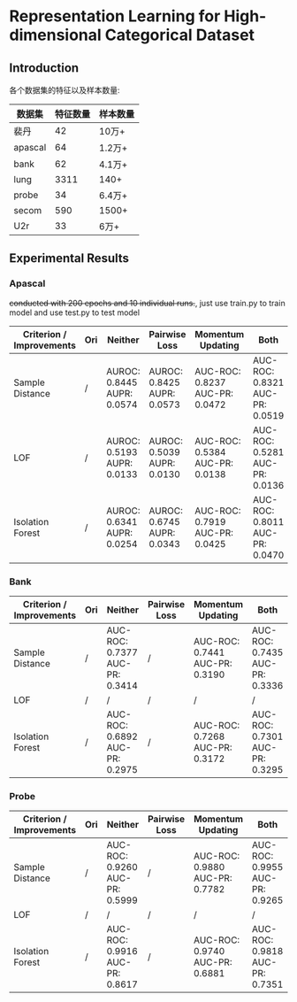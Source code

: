 # Representation Learning for High-dimensional Categorical Dataset

## Introduction

各个数据集的特征以及样本数量:

| 数据集  | 特征数量 | 样本数量 |
| ------- | -------- | -------- |
| 裴丹    | 42       | 10万+    |
| apascal | 64       | 1.2万+   |
| bank    | 62       | 4.1万+   |
| lung    | 3311     | 140+     |
| probe   | 34       | 6.4万+   |
| secom   | 590      | 1500+    |
| U2r     | 33       | 6万+     |


## Experimental Results

### Apascal

~~conducted with 200 epochs and 10 individual runs.~~, just use train.py to train model and use test.py to test 
model

| Criterion / Improvements | Ori  | Neither                        | Pairwise Loss                   | Momentum Updating                   | Both                               |
| ------------------------ | ---- | ------------------------------ | ------------------------------- | ----------------------------------- | ---------------------------------- |
| Sample Distance          | /    | AUROC: 0.8445<br/>AUPR: 0.0574 | AUROC: 0.8425<br/>AUPR: 0.0573  | AUC-ROC: 0.8237<br/>AUC-PR: 0.0472  | AUC-ROC: 0.8321<br/>AUC-PR: 0.0519 |
| LOF                      | /    | AUROC: 0.5193<br/>AUPR: 0.0133 | AUROC: 0.5039<br/> AUPR: 0.0130 | AUC-ROC: 0.5384<br/> AUC-PR: 0.0138 | AUC-ROC: 0.5281<br/>AUC-PR: 0.0136 |
| Isolation Forest         | /    | AUROC: 0.6341<br/>AUPR: 0.0254 | AUROC: 0.6745<br/>AUPR: 0.0343  | AUC-ROC: 0.7919<br/>AUC-PR: 0.0425  | AUC-ROC: 0.8011<br/>AUC-PR: 0.0470 |

### Bank

| Criterion / Improvements | Ori  | Neither                            | Pairwise Loss | Momentum Updating                  | Both                                |
| ------------------------ | ---- | ---------------------------------- | ------------- | ---------------------------------- | ----------------------------------- |
| Sample Distance          | /    | AUC-ROC: 0.7377<br/>AUC-PR: 0.3414 | /             | AUC-ROC: 0.7441<br/>AUC-PR: 0.3190 | AUC-ROC: 0.7435<br/> AUC-PR: 0.3336 |
| LOF                      | /    | /                                  | /             | /                                  | /                                   |
| Isolation Forest         | /    | AUC-ROC: 0.6892<br/>AUC-PR: 0.2975 | /             | AUC-ROC: 0.7268<br/>AUC-PR: 0.3172 | AUC-ROC: 0.7301<br/>AUC-PR: 0.3295  |

### Probe

| Criterion / Improvements | Ori  | Neither                            | Pairwise Loss | Momentum Updating                  | Both                               |
| ------------------------ | ---- | ---------------------------------- | ------------- | ---------------------------------- | ---------------------------------- |
| Sample Distance          | /    | AUC-ROC: 0.9260<br/>AUC-PR: 0.5999 | /             | AUC-ROC: 0.9880<br/>AUC-PR: 0.7782 | AUC-ROC: 0.9955<br/>AUC-PR: 0.9265 |
| LOF                      | /    | /                                  | /             | /                                  | /                                  |
| Isolation Forest         | /    | AUC-ROC: 0.9916<br/>AUC-PR: 0.8617 | /             | AUC-ROC: 0.9740<br/>AUC-PR: 0.6881 | AUC-ROC: 0.9818<br/>AUC-PR: 0.7351 |